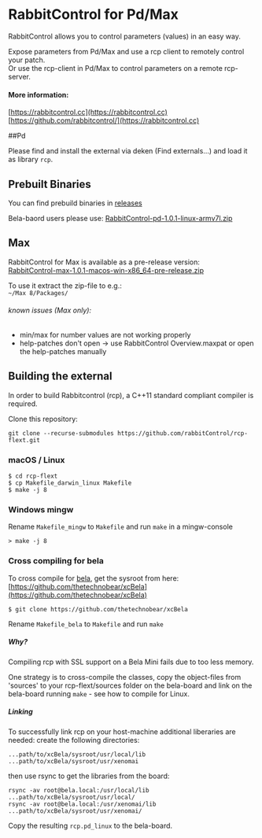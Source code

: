 # RabbitControl for Pd/Max

RabbitControl allows you to control parameters (values) in an easy way.

Expose parameters from Pd/Max and use a rcp client to remotely control your patch.  
Or use the rcp-client in Pd/Max to control parameters on a remote rcp-server.

#### More information:
[https://rabbitcontrol.cc](https://rabbitcontrol.cc)  
[https://github.com/rabbitcontrol/](https://rabbitcontrol.cc)


##Pd

Please find and install the external via deken (Find externals...) and load it as library `rcp`.


## Prebuilt Binaries

You can find prebuild binaries in [releases](./releases)

Bela-baord users please use: [RabbitControl-pd-1.0.1-linux-armv7l.zip](https://github.com/rabbitControl/rcp-flext/releases/download/v1.0.1/RabbitControl-pd-1.0.1-linux-armv7l.zip)

## Max

RabbitControl for Max is available as a pre-release version:  
[RabbitControl-max-1.0.1-macos-win-x86_64-pre-release.zip](https://github.com/rabbitControl/rcp-flext/releases/download/v1.0.1/RabbitControl-max-1.0.1-macos-win-x86_64-pre-release.zip)

To use it extract the zip-file to e.g.:  
`~/Max 8/Packages/`

###### known issues (Max only):
- min/max for number values are not working properly
- help-patches don't open -> use RabbitControl Overview.maxpat or open the help-patches manually


## Building the external

In order to build Rabbitcontrol (rcp), a C++11 standard compliant compiler is required.

Clone this repository:

```
git clone --recurse-submodules https://github.com/rabbitControl/rcp-flext.git
```

### macOS / Linux

```
$ cd rcp-flext
$ cp Makefile_darwin_linux Makefile
$ make -j 8
```

### Windows mingw

Rename `Makefile_mingw` to `Makefile` and run `make` in a mingw-console

```
> make -j 8
```

### Cross compiling for bela

To cross compile for [bela](https://bela.io/), get the sysroot from here:  
[https://github.com/thetechnobear/xcBela](https://github.com/thetechnobear/xcBela)

`$ git clone https://github.com/thetechnobear/xcBela`

Rename `Makefile_bela` to `Makefile` and run `make`

##### Why?

Compiling rcp with SSL support on a Bela Mini fails due to too less memory.

One strategy is to cross-compile the classes, copy the object-files from 'sources' to your rcp-flext/sources folder on the bela-board and link on the bela-board running `make` - see how to compile for Linux.

##### Linking

To successfully link rcp on your host-machine additional liberaries are needed:
create the following directories:

```
...path/to/xcBela/sysroot/usr/local/lib
...path/to/xcBela/sysroot/usr/xenomai
```

then use rsync to get the libraries from the board:

```
rsync -av root@bela.local:/usr/local/lib ...path/to/xcBela/sysroot/usr/local/
rsync -av root@bela.local:/usr/xenomai/lib ...path/to/xcBela/sysroot/usr/xenomai/
```

Copy the resulting `rcp.pd_linux` to the bela-board.